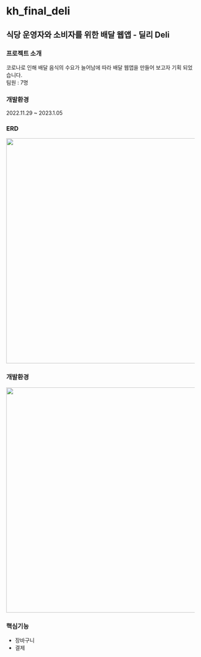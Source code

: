 # kh_final_deli
## 식당 운영자와 소비자를 위한 배달 웹앱 - 딜리 Deli

### 프로젝트 소개
코로나로 인해 배달 음식의 수요가 늘어남에 따라 배달 웹앱을 만들어 보고자 기획 되었습니다.<br>
팀원 : 7명
<br>

### 개발환경 <br>
2022.11.29 ~ 2023.1.05
<br>

### ERD<br>
<img src="https://user-images.githubusercontent.com/86849233/213210519-aff72127-e23e-45e5-bb1b-d627fe70ce07.png" width="600"/>

<br>
          
### 개발환경
<img src="https://user-images.githubusercontent.com/86849233/213210437-92d3593d-3414-4ce2-ad8f-eef30330dd3d.png" width="600"/>
<br>

### 핵심기능 <br>
* 장바구니
* 결제
